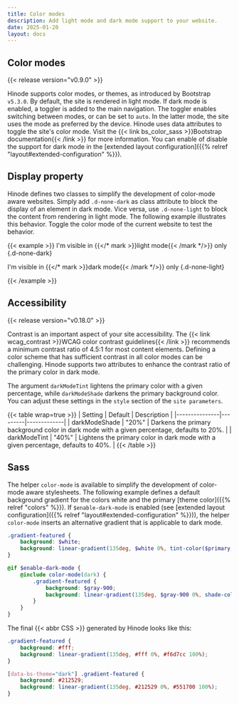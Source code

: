 ```yaml
---
title: Color modes
description: Add light mode and dark mode support to your website.
date: 2025-01-20
layout: docs
---
```


## Color modes

{{< release version="v0.9.0" >}}

Hinode supports color modes, or themes, as introduced by Bootstrap `v5.3.0`. By default, the site is rendered in light mode. If dark mode is enabled, a toggler is added to the main navigation. The toggler enables switching between modes, or can be set to `auto`. In the latter mode, the site uses the mode as preferred by the device. Hinode uses data attributes to toggle the site's color mode. Visit the {{< link bs_color_sass >}}Bootstrap documentation{{< /link >}} for more information. You can enable of disable the support for dark mode in the [extended layout configuration]({{% relref "layout#extended-configuration" %}}).

## Display property

Hinode defines two classes to simplify the development of color-mode aware websites. Simply add `.d-none-dark` as class attribute to block the display of an element in dark mode. Vice versa, use `.d-none-light` to block the content from rendering in light mode. The following example illustrates this behavior. Toggle the color mode of the current website to test the behavior.

<!-- markdownlint-disable MD037 -->
{{< example >}}
I'm visible in {{</* mark >}}light mode{{< /mark */>}} only
{.d-none-dark}

I'm visible in {{</* mark >}}dark mode{{< /mark */>}} only
{.d-none-light}

{{< /example >}}
<!-- markdownlint-enable MD037 -->

## Accessibility

{{< release version="v0.18.0" >}}

Contrast is an important aspect of your site accessibility. The {{< link wcag_contrast >}}WCAG color contrast guidelines{{< /link >}} recommends a minimum contrast ratio of 4.5:1 for most content elements. Defining a color scheme that has sufficient contrast in all color modes can be challenging. Hinode supports two attributes to enhance the contrast ratio of the primary color in dark mode.

The argument `darkModeTint` lightens the primary color with a given percentage, while `darkModeShade` darkens the primary background color. You can adjust these settings in the `style` section of the `site parameters`.

<!-- markdownlint-disable MD058 -->
{{< table wrap=true >}}
| Setting       | Default | Description |
|---------------|---------|-------------|
| darkModeShade | "20%"   | Darkens the primary background color in dark mode with a given percentage, defaults to 20%. |
| darkModeTint  | "40%"   | Lightens the primary color in dark mode with a given percentage, defaults to 40%. |
{{< /table >}}
<!-- markdownlint-enable MD058 -->

## Sass

The helper `color-mode` is available to simplify the development of color-mode aware stylesheets. The following example defines a default background gradient for the colors white and the primary [theme color]({{% relref "colors" %}}). If `$enable-dark-mode` is enabled (see [extended layout configuration]({{% relref "layout#extended-configuration" %}})), the helper `color-mode` inserts an alternative gradient that is applicable to dark mode.

```scss
.gradient-featured {
    background: $white;
    background: linear-gradient(135deg, $white 0%, tint-color($primary, 80%) 100%);
}

@if $enable-dark-mode {
    @include color-mode(dark) {
        .gradient-featured {
            background: $gray-900;
            background: linear-gradient(135deg, $gray-900 0%, shade-color($primary, 60%) 100%);
        }
    }
}
```

The final {{< abbr CSS >}} generated by Hinode looks like this:

```css
.gradient-featured {
    background: #fff;
    background: linear-gradient(135deg, #fff 0%, #f6d7cc 100%);
}

[data-bs-theme="dark"] .gradient-featured {
    background: #212529;
    background: linear-gradient(135deg, #212529 0%, #551700 100%);
}
```
